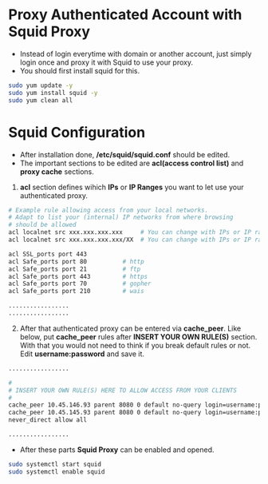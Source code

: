 # Proxy Authenticated Account with Squid Proxy

- Instead of login everytime with domain or another account, just simply login once and proxy it with Squid to use your proxy.
- You should first install squid for this.
```bash
sudo yum update -y
sudo yum install squid -y
sudo yum clean all
```

# Squid Configuration

- After installation done, **/etc/squid/squid.conf** should be edited. 
- The important sections to be edited are **acl(access control list)**  and **proxy cache** sections.
1.  **acl** section defines wihich **IPs** or **IP Ranges** you want to let use your authenticated proxy.
```bash
# Example rule allowing access from your local networks.
# Adapt to list your (internal) IP networks from where browsing
# should be allowed
acl localnet src xxx.xxx.xxx.xxx     # You can change with IPs or IP ranges
acl localnet src xxx.xxx.xxx.xxx/XX  # You can change with IPs or IP ranges

acl SSL_ports port 443
acl Safe_ports port 80          # http
acl Safe_ports port 21          # ftp
acl Safe_ports port 443         # https
acl Safe_ports port 70          # gopher
acl Safe_ports port 210         # wais

.................
.................
```
2. After that authenticated proxy can be entered via **cache_peer**. Like below, put **cache_peer** rules after   **INSERT YOUR OWN RULE(S)** section. With that you would not need to think if you break default rules or not. Edit **username:password** and save it. 
```bash
.................

#
# INSERT YOUR OWN RULE(S) HERE TO ALLOW ACCESS FROM YOUR CLIENTS
#
cache_peer 10.45.146.93 parent 8080 0 default no-query login=username:password
cache_peer 10.45.145.93 parent 8080 0 default no-query login=username:password
never_direct allow all

.................
```
- After these parts **Squid Proxy** can be enabled and opened.
```bash
sudo systemctl start squid
sudo systemctl enable squid
```
